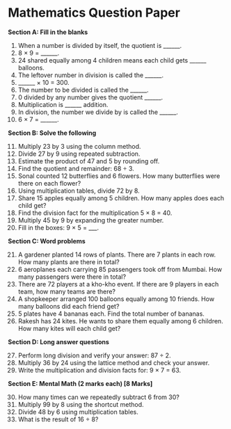 # **Mathematics Question Paper**

**Section A: Fill in the blanks**

1. When a number is divided by itself, the quotient is ______.
2. 8 × 9 = ______.
3. 24 shared equally among 4 children means each child gets ______ balloons.
4. The leftover number in division is called the ______.
5. ______ × 10 = 300.
6. The number to be divided is called the ______.
7. 0 divided by any number gives the quotient ______.
8. Multiplication is ______ addition.
9. In division, the number we divide by is called the ______.
10. 6 × 7 = ______.

**Section B: Solve the following**

11. Multiply 23 by 3 using the column method.
12. Divide 27 by 9 using repeated subtraction.
13. Estimate the product of 47 and 5 by rounding off.
14. Find the quotient and remainder: 68 ÷ 3.
15. Sonal counted 12 butterflies and 6 flowers. How many butterflies were there on each flower?
16. Using multiplication tables, divide 72 by 8.
17. Share 15 apples equally among 5 children. How many apples does each child get?
18. Find the division fact for the multiplication 5 × 8 = 40.
19. Multiply 45 by 9 by expanding the greater number.
20. Fill in the boxes: 9 × 5 = ___.

**Section C: Word problems**

21. A gardener planted 14 rows of plants. There are 7 plants in each row. How many plants are there in total?
22. 6 aeroplanes each carrying 85 passengers took off from Mumbai. How many passengers were there in total?
23. There are 72 players at a kho-kho event. If there are 9 players in each team, how many teams are there?
24. A shopkeeper arranged 100 balloons equally among 10 friends. How many balloons did each friend get?
25. 5 plates have 4 bananas each. Find the total number of bananas.
26. Rakesh has 24 kites. He wants to share them equally among 6 children. How many kites will each child get?

**Section D: Long answer questions**

27. Perform long division and verify your answer: 87 ÷ 2.
28. Multiply 36 by 24 using the lattice method and check your answer.
29. Write the multiplication and division facts for: 9 × 7 = 63.

**Section E: Mental Math (2 marks each) [8 Marks]**

30. How many times can we repeatedly subtract 6 from 30?
31. Multiply 99 by 8 using the shortcut method.
32. Divide 48 by 6 using multiplication tables.
33. What is the result of 16 ÷ 8?
